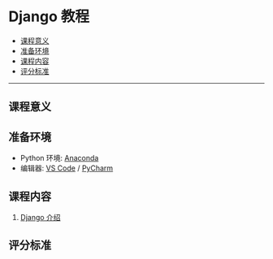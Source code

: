 # Django 教程

- [课程意义](#课程意义)
- [准备环境](#准备环境)
- [课程内容](#课程内容)
- [评分标准](#评分标准)

---

## 课程意义

## 准备环境

- Python 环境: [Anaconda](https://www.anaconda.com/download)
- 编辑器: [VS Code](https://code.visualstudio.com/Download) / [PyCharm](https://www.jetbrains.com/pycharm/download/)

## 课程内容

1. [Django 介绍](/md/01/README.md)

## 评分标准
